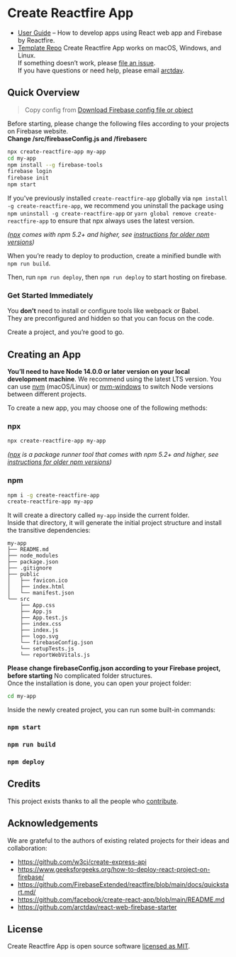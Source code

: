 # Create Reactfire App

- [User Guide](https://github.com/FirebaseExtended/reactfire/blob/main/docs/quickstart.md/) – How to develop apps using React web app and Firebase by Reactfire.
- [Template Repo](https://github.com/arctdav/react-web-firebase-starter)
Create Reactfire App works on macOS, Windows, and Linux.<br>
If something doesn’t work, please [file an issue](https://github.com/arctdav/create-reactfire-app/issues/new).<br>
If you have questions or need help, please email [arctdav](mailto:arctdav@gmail.com).

## Quick Overview

> Copy config from [Download Firebase config file or object](https://support.google.com/firebase/answer/7015592)

Before starting, please change the following files according to your projects on Firebase website. <br>
**Change /src/firebaseConfig.js and /firebaserc**

```sh
npx create-reactfire-app my-app
cd my-app
npm install --g firebase-tools
firebase login
firebase init
npm start
```

If you've previously installed `create-reactfire-app` globally via `npm install -g create-reactfire-app`, we recommend you uninstall the package using `npm uninstall -g create-reactfire-app` or `yarn global remove create-reactfire-app` to ensure that npx always uses the latest version.

_([npx](https://medium.com/@maybekatz/introducing-npx-an-npm-package-runner-55f7d4bd282b) comes with npm 5.2+ and higher, see [instructions for older npm versions](https://gist.github.com/gaearon/4064d3c23a77c74a3614c498a8bb1c5f))_

When you’re ready to deploy to production, create a minified bundle with `npm run build`.

Then, run `npm run deploy`, then `npm run deploy` to start hosting on firebase.

### Get Started Immediately

You **don’t** need to install or configure tools like webpack or Babel.<br>
They are preconfigured and hidden so that you can focus on the code.

Create a project, and you’re good to go.

## Creating an App

**You’ll need to have Node 14.0.0 or later version on your local development machine**. We recommend using the latest LTS version. You can use [nvm](https://github.com/creationix/nvm#installation) (macOS/Linux) or [nvm-windows](https://github.com/coreybutler/nvm-windows#node-version-manager-nvm-for-windows) to switch Node versions between different projects.

To create a new app, you may choose one of the following methods:

### npx

```sh
npx create-reactfire-app my-app
```

_([npx](https://medium.com/@maybekatz/introducing-npx-an-npm-package-runner-55f7d4bd282b) is a package runner tool that comes with npm 5.2+ and higher, see [instructions for older npm versions](https://gist.github.com/gaearon/4064d3c23a77c74a3614c498a8bb1c5f))_

### npm

```sh
npm i -g create-reactfire-app
create-reactfire-app my-app
```

It will create a directory called `my-app` inside the current folder.<br>
Inside that directory, it will generate the initial project structure and install the transitive dependencies:

```
my-app
├── README.md
├── node_modules
├── package.json
├── .gitignore
├── public
│   ├── favicon.ico
│   ├── index.html
│   └── manifest.json
└── src
    ├── App.css
    ├── App.js
    ├── App.test.js
    ├── index.css
    ├── index.js
    ├── logo.svg
    └── firebaseConfig.json
    └── setupTests.js
    └── reportWebVitals.js
```

**Please change firebaseConfig.json according to your Firebase project, before starting**
No complicated folder structures.
<br>
Once the installation is done, you can open your project folder:

```sh
cd my-app
```

Inside the newly created project, you can run some built-in commands:

### `npm start`

### `npm run build`

### `npm deploy`

## Credits

This project exists thanks to all the people who [contribute](https://github.com/arctdav).<br>

## Acknowledgements

We are grateful to the authors of existing related projects for their ideas and collaboration:

- https://github.com/w3cj/create-express-api
- https://www.geeksforgeeks.org/how-to-deploy-react-project-on-firebase/
- https://github.com/FirebaseExtended/reactfire/blob/main/docs/quickstart.md/
- https://github.com/facebook/create-react-app/blob/main/README.md
- https://github.com/arctdav/react-web-firebase-starter

## License

Create Reactfire App is open source software [licensed as MIT](https://github.com/facebook/create-reactfire-app/blob/main/LICENSE).
